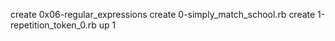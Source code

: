 create 0x06-regular_expressions
create 0-simply_match_school.rb
create 1-repetition_token_0.rb
up 1
